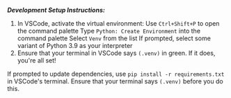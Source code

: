 ***Development Setup Instructions:***

1. In VSCode, activate the virtual environment:
    Use `Ctrl+Shift+P` to open the command palette
    Type `Python: Create Environment` into the command palette
    Select `Venv` from the list
    If prompted, select some variant of Python 3.9 as your interpreter
2. Ensure that your terminal in VSCode says `(.venv)` in green. If it does, you're all set!

If prompted to update dependencies, use `pip install -r requirements.txt` in VSCode's terminal. Ensure that your terminal says `(.venv)` before you do this.